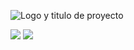 
![Logo y titulo de proyecto](https://github.com/LuisFelipeAO/Portafolio/assets/134191584/5fed5089-1cd4-4a10-bc42-c260c13bb751)
<p aling="left">
  <img src="https://img.shields.io/badge/Status-En--desarrollo-yellow">
  <img src="https://img.shields.io/badge/release%20date-Mayo--2023-brightgreen">
</p>

